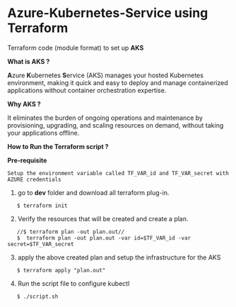 # **Azure-Kubernetes-Service using Terraform**
Terraform code (module format) to set up **AKS**

**What is AKS ?**

**A**zure **K**ubernetes **S**ervice (AKS) manages your hosted Kubernetes environment, making it quick and easy to deploy and manage containerized applications without container orchestration expertise. 

**Why AKS ?**

It eliminates the burden of ongoing operations and maintenance by provisioning, upgrading, and scaling resources on demand, without taking your applications offline.

**How to Run the Terraform script ?**

**Pre-requisite**
```
Setup the environment variable called TF_VAR_id and TF_VAR_secret with AZURE credentials
```

1. go to **dev** folder and download all terraform plug-in.
```
   $ terraform init
```
2. Verify the resources that will be created and create a plan.
```
   //$ terraform plan -out plan.out//
   $  terraform plan -out plan.out -var id=$TF_VAR_id -var secret=$TF_VAR_secret
```
3. apply the above created plan and setup the infrastructure for the AKS 
```
   $ terraform apply "plan.out"
```
4. Run the script file to configure kubectl
```
   $ ./script.sh
```

